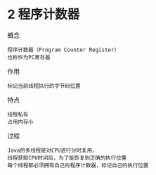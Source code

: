 

# 2 程序计数器

概念

    程序计数器（Program Counter Register）
    也称作为PC寄存器

作用

    标记当前线程执行的字节码位置
 
特点

    线程私有
    占用内存小
 
过程
    
    Java的多线程是对CPU进行分时复用，
    线程获取CPU时间后，为了能恢复到正确的执行位置
    每个线程都必须拥有自己的程序计数器，标记自己的执行位置                   
    
    
